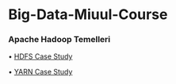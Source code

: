 # Big-Data-Miuul-Course

### Apache Hadoop Temelleri

• [HDFS Case Study](https://github.com/defnebusecelik/Big-Data-Miuul-Course/blob/main/hdfscasestudy.txt)

• [YARN Case Study](https://github.com/defnebusecelik/Big-Data-Miuul-Course/blob/main/yarncasestudy.txt)

